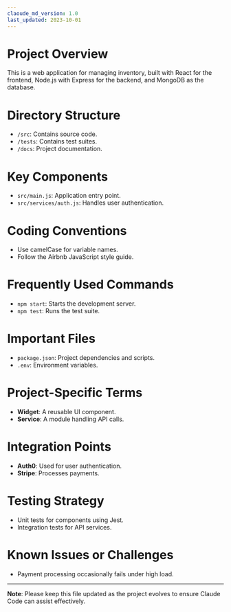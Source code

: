 ```yaml
---
claoude_md_version: 1.0
last_updated: 2023-10-01
---
```


# Project Overview
This is a web application for managing inventory, built with React for the frontend, Node.js with Express for the backend, and MongoDB as the database.

# Directory Structure
- `/src`: Contains source code.
- `/tests`: Contains test suites.
- `/docs`: Project documentation.

# Key Components
- `src/main.js`: Application entry point.
- `src/services/auth.js`: Handles user authentication.

# Coding Conventions
- Use camelCase for variable names.
- Follow the Airbnb JavaScript style guide.

# Frequently Used Commands
- `npm start`: Starts the development server.
- `npm test`: Runs the test suite.

# Important Files
- `package.json`: Project dependencies and scripts.
- `.env`: Environment variables.

# Project-Specific Terms
- **Widget**: A reusable UI component.
- **Service**: A module handling API calls.

# Integration Points
- **Auth0**: Used for user authentication.
- **Stripe**: Processes payments.

# Testing Strategy
- Unit tests for components using Jest.
- Integration tests for API services.

# Known Issues or Challenges
- Payment processing occasionally fails under high load.

---

**Note**: Please keep this file updated as the project evolves to ensure Claude Code can assist effectively.